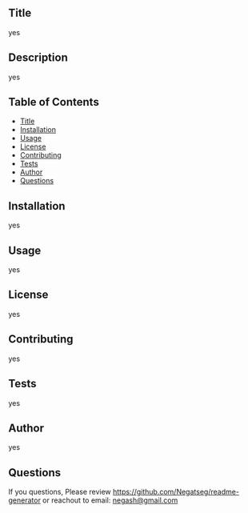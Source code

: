 
## Title
yes

## Description
yes

## Table of Contents
- [Title](#title)
- [Installation](#installation)
- [Usage](#usage)
- [License](#license)
- [Contributing](#contributing)
- [Tests](#tests)
- [Author](#author)
- [Questions](#questions)

## Installation
yes

## Usage
yes

## License
yes

## Contributing
yes

## Tests
yes

## Author
yes

## Questions
If you questions, Please review https://github.com/Negatseg/readme-generator or reachout to email: negash@gmail.com
